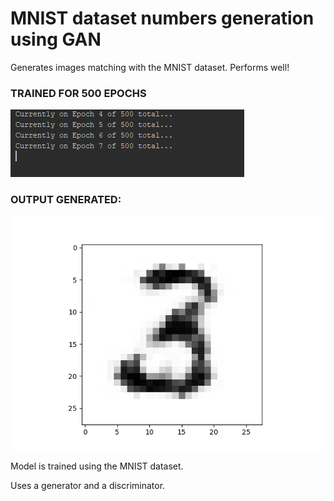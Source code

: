 # MNIST dataset numbers generation using GAN

Generates images matching with the MNIST dataset. Performs well!

### TRAINED FOR 500 EPOCHS

![training_session](https://github.com/PragyanSubedi/MNIST_generation_GAN/blob/master/img/Training_session.PNG)

### OUTPUT GENERATED:

![generated_image](https://github.com/PragyanSubedi/MNIST_generation_GAN/blob/master/img/Output.png)

Model is trained using the MNIST dataset.

Uses a generator and a discriminator. 


